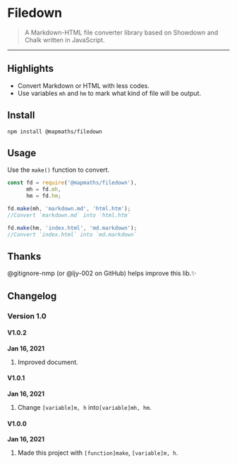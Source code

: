 # Filedown

> A Markdown-HTML file converter library based on Showdown and Chalk written in JavaScript.

---

## Highlights

- Convert Markdown or HTML with less codes.
- Use variables `mh` and `hm` to mark what kind of file will be output.

## Install

```shell
npm install @mapmaths/filedown
```

## Usage

Use the `make()` function to convert.

```javascript
const fd = require('@mapmaths/filedown'),
      mh = fd.mh,
      hm = fd.hm;

fd.make(mh, 'markdown.md', 'html.htm');
//Convert `markdown.md` into `html.htm`

fd.make(hm, 'index.html', 'md.markdown');
//Convert `index.html` into `md.markdown`
```

## Thanks

@gitignore-nmp (or @ljy-002 on GitHub) helps improve this lib.✨

## Changelog

### Version 1.0

#### V1.0.2

**Jan 16, 2021**

1. Improved document.

#### V1.0.1

**Jan 16, 2021**

1. Change `[variable]m, h` into`[variable]mh, hm`.

#### V1.0.0

**Jan 16, 2021**

1. Made this project with `[function]make`, `[variable]m, h`.